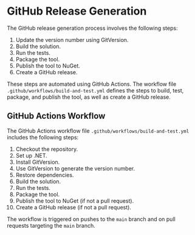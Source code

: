 # GitHub Release Generation

The GitHub release generation process involves the following steps:

1. Update the version number using GitVersion.
2. Build the solution.
3. Run the tests.
4. Package the tool.
5. Publish the tool to NuGet.
6. Create a GitHub release.

These steps are automated using GitHub Actions. The workflow file `.github/workflows/build-and-test.yml` defines the steps to build, test, package, and publish the tool, as well as create a GitHub release.

## GitHub Actions Workflow

The GitHub Actions workflow file `.github/workflows/build-and-test.yml` includes the following steps:

1. Checkout the repository.
2. Set up .NET.
3. Install GitVersion.
4. Use GitVersion to generate the version number.
5. Restore dependencies.
6. Build the solution.
7. Run the tests.
8. Package the tool.
9. Publish the tool to NuGet (if not a pull request).
10. Create a GitHub release (if not a pull request).

The workflow is triggered on pushes to the `main` branch and on pull requests targeting the `main` branch.
